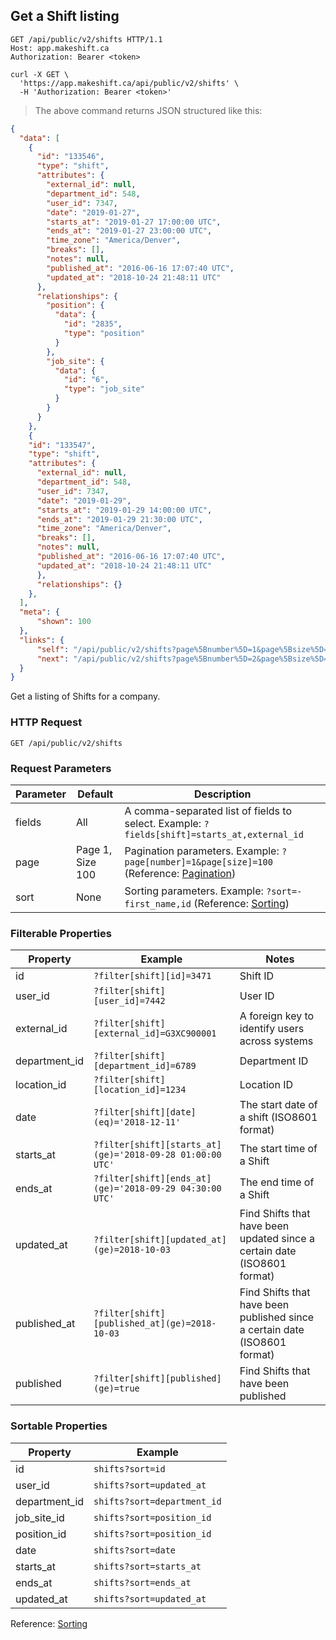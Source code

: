 ## Get a Shift listing

```http
GET /api/public/v2/shifts HTTP/1.1
Host: app.makeshift.ca
Authorization: Bearer <token>
```

```shell
curl -X GET \
  'https://app.makeshift.ca/api/public/v2/shifts' \
  -H 'Authorization: Bearer <token>'
```

> The above command returns JSON structured like this:

```json
{
  "data": [
    {
      "id": "133546",
      "type": "shift",
      "attributes": {
        "external_id": null,
        "department_id": 548,
        "user_id": 7347,
        "date": "2019-01-27",
        "starts_at": "2019-01-27 17:00:00 UTC",
        "ends_at": "2019-01-27 23:00:00 UTC",
        "time_zone": "America/Denver",
        "breaks": [],
        "notes": null,
        "published_at": "2016-06-16 17:07:40 UTC",
        "updated_at": "2018-10-24 21:48:11 UTC"
      },
      "relationships": {
        "position": {
          "data": {
            "id": "2835",
            "type": "position"
          }
        },
        "job_site": {
          "data": {
            "id": "6",
            "type": "job_site"
          }
        }
      }
    },
    {
    "id": "133547",
    "type": "shift",
    "attributes": {
      "external_id": null,
      "department_id": 548,
      "user_id": 7347,
      "date": "2019-01-29",
      "starts_at": "2019-01-29 14:00:00 UTC",
      "ends_at": "2019-01-29 21:30:00 UTC",
      "time_zone": "America/Denver",
      "breaks": [],
      "notes": null,
      "published_at": "2016-06-16 17:07:40 UTC",
      "updated_at": "2018-10-24 21:48:11 UTC"
      },
      "relationships": {}
    },
  ],
  "meta": {
      "shown": 100
  },
  "links": {
      "self": "/api/public/v2/shifts?page%5Bnumber%5D=1&page%5Bsize%5D=100",
      "next": "/api/public/v2/shifts?page%5Bnumber%5D=2&page%5Bsize%5D=100"
  }
}
```

Get a listing of Shifts for a company.

### HTTP Request

`GET /api/public/v2/shifts`

### Request Parameters

Parameter | Default | Description
--------- | ------- | -----------
fields | All | A comma-separated list of fields to select. Example: `?fields[shift]=starts_at,external_id`
page | Page 1, Size 100 | Pagination parameters. Example: `?page[number]=1&page[size]=100` (Reference: <a href='#pagination'>Pagination</a>)
sort | None | Sorting parameters. Example: `?sort=-first_name,id` (Reference: <a href='#sorting'>Sorting</a>)

### Filterable Properties

Property | Example | Notes
-------- | ------- | -----
id | `?filter[shift][id]=3471` | Shift ID
user_id | `?filter[shift][user_id]=7442` | User ID
external_id | `?filter[shift][external_id]=G3XC900001` | A foreign key to identify users across systems
department_id | `?filter[shift][department_id]=6789` | Department ID
location_id | `?filter[shift][location_id]=1234` | Location ID
date | `?filter[shift][date](eq)='2018-12-11'` | The start date of a shift (ISO8601 format)
starts_at | `?filter[shift][starts_at](ge)='2018-09-28 01:00:00 UTC'` | The start time of a Shift
ends_at | `?filter[shift][ends_at](ge)='2018-09-29 04:30:00 UTC'` | The end time of a Shift
updated_at | `?filter[shift][updated_at](ge)=2018-10-03` | Find Shifts that have been updated since a certain date (ISO8601 format)
published_at | `?filter[shift][published_at](ge)=2018-10-03` | Find Shifts that have been published since a certain date (ISO8601 format)
published | `?filter[shift][published](ge)=true` | Find Shifts that have been published

### Sortable Properties

Property | Example
-------- | -------
id | `shifts?sort=id`
user_id | `shifts?sort=updated_at`
department_id | `shifts?sort=department_id`
job_site_id | `shifts?sort=position_id`
position_id | `shifts?sort=position_id`
date | `shifts?sort=date`
starts_at | `shifts?sort=starts_at`
ends_at | `shifts?sort=ends_at`
updated_at | `shifts?sort=updated_at`

Reference: <a href='#sorting'>Sorting</a>
